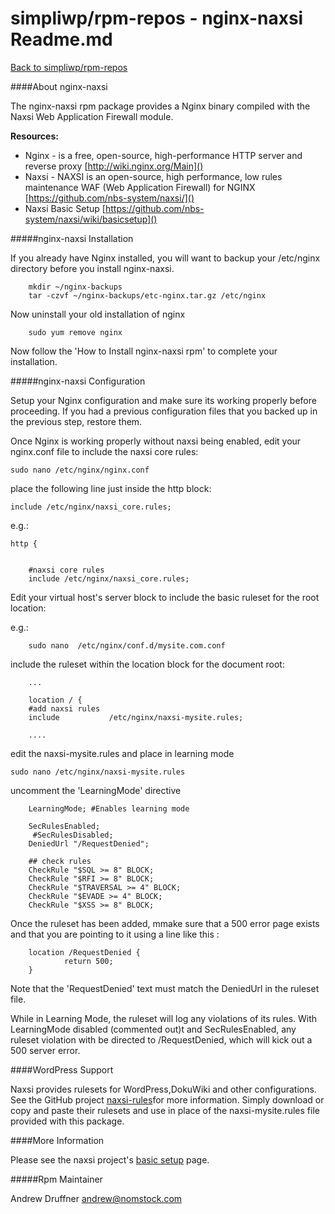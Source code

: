 simpliwp/rpm-repos - nginx-naxsi Readme.md
===========

[Back to simpliwp/rpm-repos](https://github.com/simpliwp/rpm-repos/blob/master/README.md)


####About nginx-naxsi

The nginx-naxsi rpm package provides a Nginx binary compiled with the Naxsi Web Application Firewall module.


**Resources:**


* Nginx - is a free, open-source, high-performance HTTP server and reverse proxy [http://wiki.nginx.org/Main]()
* Naxsi  -  NAXSI is an open-source, high performance, low rules maintenance WAF (Web Application Firewall) for NGINX 
[https://github.com/nbs-system/naxsi/]()
* Naxsi Basic Setup [https://github.com/nbs-system/naxsi/wiki/basicsetup]()




#####nginx-naxsi Installation

If you already have Nginx installed, you will want to backup your /etc/nginx directory before you install nginx-naxsi.

		mkdir ~/nginx-backups
		tar -czvf ~/nginx-backups/etc-nginx.tar.gz /etc/nginx

Now uninstall your old installation of nginx

		sudo yum remove nginx

Now follow the 'How to Install nginx-naxsi rpm' to complete your installation. 




#####nginx-naxsi Configuration

Setup your Nginx configuration and make sure its working properly before proceeding. If you had a previous configuration files that you backed up in the previous step, restore them.

Once Nginx is working properly without naxsi being enabled, edit your nginx.conf file to include the naxsi core rules:

	sudo nano /etc/nginx/nginx.conf

place the following line just inside the http block:

	include /etc/nginx/naxsi_core.rules;

e.g.: 

	http {


		#naxsi core rules
		include /etc/nginx/naxsi_core.rules;




Edit your virtual host's server block to include the basic ruleset for the root location:

e.g.: 	

		sudo nano  /etc/nginx/conf.d/mysite.com.conf

include the ruleset within the location block for the document root:

		...
		
		location / {
		#add naxsi rules
		include           /etc/nginx/naxsi-mysite.rules;

		....


edit the naxsi-mysite.rules and place in learning mode


	sudo nano /etc/nginx/naxsi-mysite.rules

uncomment the 'LearningMode' directive

		LearningMode; #Enables learning mode
		
		SecRulesEnabled;
		 #SecRulesDisabled;
		DeniedUrl "/RequestDenied";
		
		## check rules
		CheckRule "$SQL >= 8" BLOCK;
		CheckRule "$RFI >= 8" BLOCK;
		CheckRule "$TRAVERSAL >= 4" BLOCK;
		CheckRule "$EVADE >= 4" BLOCK;
		CheckRule "$XSS >= 8" BLOCK;


Once the ruleset has been added, mmake sure that a 500 error page exists and that you are pointing to it using a line like this : 


        location /RequestDenied {
                return 500;                                                                                                           
        }


Note that the 'RequestDenied' text must match the DeniedUrl in the ruleset file.


While in Learning Mode, the ruleset will log any violations of its rules. With LearningMode disabled (commented out)t and SecRulesEnabled, any ruleset violation with be directed to /RequestDenied, which will kick out a 500 server error. 



####WordPress Support


Naxsi provides rulesets for WordPress,DokuWiki and other configurations. See the GitHub project [naxsi-rules](https://github.com/nbs-system/naxsi-rules )for more information. Simply download or copy and paste their rulesets and use in place of the naxsi-mysite.rules file provided with this package.


####More Information  

Please see the naxsi project's [basic setup](https://github.com/nbs-system/naxsi/wiki/basicsetup) page.  



#####Rpm Maintainer

Andrew Druffner <andrew@nomstock.com>
